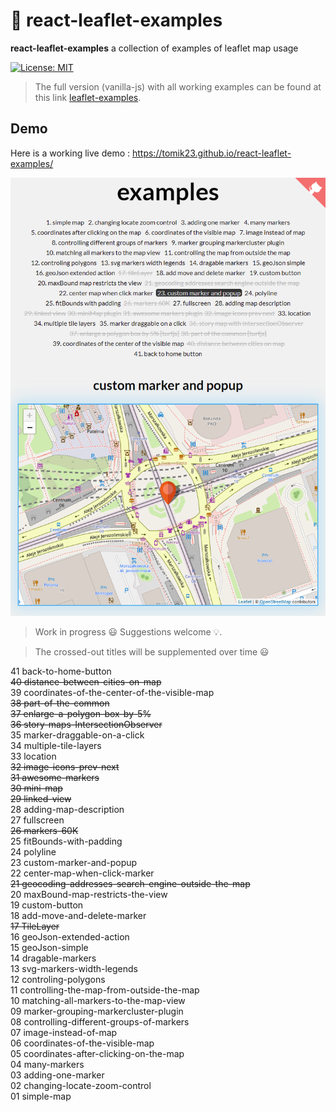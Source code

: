 # :maple_leaf: react-leaflet-examples
**react-leaflet-examples** a collection of examples of leaflet map usage

[![License: MIT](https://img.shields.io/badge/License-MIT-blue.svg)](https://opensource.org/licenses/MIT)

> The full version (vanilla-js) with all working examples can be found at this link [leaflet-examples](https://github.com/tomik23/leaflet-examples).

## Demo
Here is a working live demo : https://tomik23.github.io/react-leaflet-examples/


<img src="./src/data/leaflet.png">

> Work in progress :smiley: Suggestions welcome :bulb:.

> The crossed-out titles will be supplemented over time :smiley:

41 back-to-home-button  
~~40 distance-between-cities-on-map~~  
39 coordinates-of-the-center-of-the-visible-map  
~~38 part-of-the-common~~  
~~37 enlarge-a-polygon-box-by-5%~~  
~~36 story-maps-IntersectionObserver~~  
35 marker-draggable-on-a-click  
34 multiple-tile-layers  
33 location  
~~32 image-icons-prev-next~~  
~~31 awesome-markers~~  
~~30 mini-map~~  
~~29 linked-view~~  
28 adding-map-description  
27 fullscreen  
~~26 markers-60K~~  
25 fitBounds-with-padding  
24 polyline  
23 custom-marker-and-popup  
22 center-map-when-click-marker  
~~21 geocoding-addresses-search-engine-outside-the-map~~   
20 maxBound-map-restricts-the-view  
19 custom-button  
18 add-move-and-delete-marker  
~~17 TileLayer~~  
16 geoJson-extended-action   
15 geoJson-simple  
14 dragable-markers  
13 svg-markers-width-legends  
12 controling-polygons  
11 controlling-the-map-from-outside-the-map  
10 matching-all-markers-to-the-map-view    
09 marker-grouping-markercluster-plugin  
08 controlling-different-groups-of-markers  
07 image-instead-of-map  
06 coordinates-of-the-visible-map  
05 coordinates-after-clicking-on-the-map  
04 many-markers  
03 adding-one-marker  
02 changing-locate-zoom-control  
01 simple-map  